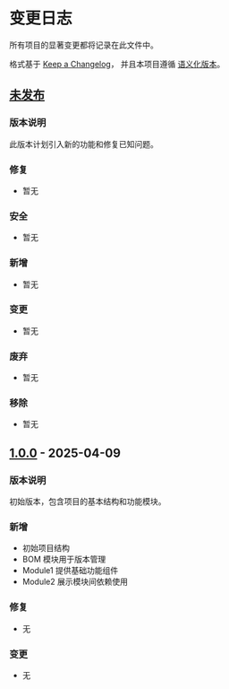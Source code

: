 # 变更日志

所有项目的显著变更都将记录在此文件中。

格式基于 [Keep a Changelog](https://keepachangelog.com/zh-CN/1.0.0/)，
并且本项目遵循 [语义化版本](https://semver.org/lang/zh-CN/)。

## [未发布]
### 版本说明
此版本计划引入新的功能和修复已知问题。

### 修复
- 暂无

### 安全
- 暂无

### 新增
- 暂无

### 变更
- 暂无

### 废弃
- 暂无

### 移除
- 暂无

## [1.0.0] - 2025-04-09
### 版本说明
初始版本，包含项目的基本结构和功能模块。

### 新增
- 初始项目结构
- BOM 模块用于版本管理
- Module1 提供基础功能组件
- Module2 展示模块间依赖使用

### 修复
- 无

### 变更
- 无

[未发布]: https://github.com/helian-labs/maven-template-bom/compare/v1.0.0...HEAD
[1.0.0]: https://github.com/helian-labs/maven-template-bom/releases/tag/v1.0.0